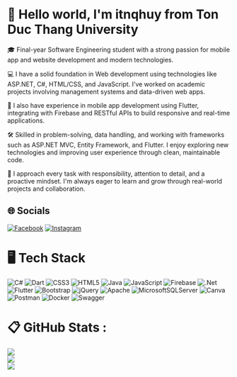 # 👋 Hello world, I'm itnqhuy from Ton Duc Thang University
🎓 Final-year Software Engineering student with a strong passion for mobile app and website development and modern technologies.

💻 I have a solid foundation in Web development using technologies like ASP.NET, C#, HTML/CSS, and JavaScript. I’ve worked on academic projects involving management systems and data-driven web apps.

📱 I also have experience in mobile app development using Flutter, integrating with Firebase and RESTful APIs to build responsive and real-time applications.

🛠️ Skilled in problem-solving, data handling, and working with frameworks such as ASP.NET MVC, Entity Framework, and Flutter. I enjoy exploring new technologies and improving user experience through clean, maintainable code.

🤝 I approach every task with responsibility, attention to detail, and a proactive mindset. I'm always eager to learn and grow through real-world projects and collaboration.

## 🌐 Socials
[![Facebook](https://img.shields.io/badge/Facebook-%231877F2.svg?logo=Facebook&logoColor=white)](https://www.facebook.com/nqhuy.2t) [![Instagram](https://img.shields.io/badge/Instagram-%23E4405F.svg?logo=Instagram&logoColor=white)](https://www.instagram.com/it.nqhuy/?hl=vi) 

# 🖥️ Tech Stack
![C#](https://img.shields.io/badge/c%23-%23239120.svg?style=flat&logo=c-sharp&logoColor=white) ![Dart](https://img.shields.io/badge/dart-%230175C2.svg?style=flat&logo=dart&logoColor=white) ![CSS3](https://img.shields.io/badge/css3-%231572B6.svg?style=flat&logo=css3&logoColor=white) ![HTML5](https://img.shields.io/badge/html5-%23E34F26.svg?style=flat&logo=html5&logoColor=white) ![Java](https://img.shields.io/badge/java-%23ED8B00.svg?style=flat&logo=java&logoColor=white) ![JavaScript](https://img.shields.io/badge/javascript-%23323330.svg?style=flat&logo=javascript&logoColor=%23F7DF1E) ![Firebase](https://img.shields.io/badge/firebase-%23039BE5.svg?style=flat&logo=firebase) ![.Net](https://img.shields.io/badge/.NET-5C2D91?style=flat&logo=.net&logoColor=white) ![Flutter](https://img.shields.io/badge/Flutter-%2302569B.svg?style=flat&logo=Flutter&logoColor=white) ![Bootstrap](https://img.shields.io/badge/bootstrap-%23563D7C.svg?style=flat&logo=bootstrap&logoColor=white) ![jQuery](https://img.shields.io/badge/jquery-%230769AD.svg?style=flat&logo=jquery&logoColor=white) ![Apache](https://img.shields.io/badge/apache-%23D42029.svg?style=flat&logo=apache&logoColor=white) ![MicrosoftSQLServer](https://img.shields.io/badge/Microsoft%20SQL%20Sever-CC2927?style=flat&logo=microsoft%20sql%20server&logoColor=white) ![Canva](https://img.shields.io/badge/Canva-%2300C4CC.svg?style=flat&logo=Canva&logoColor=white) ![Postman](https://img.shields.io/badge/Postman-FF6C37?style=flat&logo=postman&logoColor=white) ![Docker](https://img.shields.io/badge/docker-%230db7ed.svg?style=flat&logo=docker&logoColor=white) ![Swagger](https://img.shields.io/badge/-Swagger-%23Clojure?style=flat&logo=swagger&logoColor=white)
# 📋 GitHub Stats :
![](https://github-readme-stats.vercel.app/api?username=itnqhuy&theme=radical&hide_border=true&include_all_commits=false&count_private=false)<br/>
![](https://github-readme-streak-stats.herokuapp.com/?user=itnqhuy&theme=radical&hide_border=true)<br/>
![](https://github-readme-stats.vercel.app/api/top-langs/?username=itnqhuy&theme=radical&hide_border=true&include_all_commits=false&count_private=false&layout=compact)
